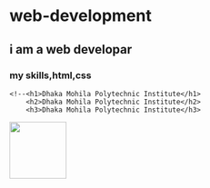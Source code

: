 # web-development
## i am a web developar
### my skills,html,css
~~~
<!--<h1>Dhaka Mohila Polytechnic Institute</h1>
    <h2>Dhaka Mohila Polytechnic Institute</h2>
    <h3>Dhaka Mohila Polytechnic Institute</h3>
~~~
<img src="https://i.pinimg.com/originals/e4/26/70/e426702edf874b181aced1e2fa5c6cde.gif" align="" width="100" hsight="400">

